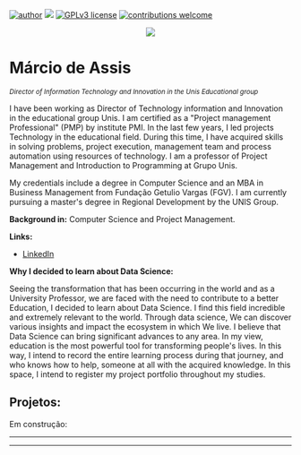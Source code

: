 [![author](https://img.shields.io/badge/author-carlosfab-red.svg)](https://www.linkedin.com/in/carlosfab) [![](https://img.shields.io/badge/python-3.7+-blue.svg)](https://www.python.org/downloads/release/python-365/) [![GPLv3 license](https://img.shields.io/badge/License-GPLv3-blue.svg)](http://perso.crans.org/besson/LICENSE.html) [![contributions welcome](https://img.shields.io/badge/contributions-welcome-brightgreen.svg?style=flat)](https://github.com/carlosfab/data_science/issues)

<p align="center">
  <img src="banner.png" >
</p>

# Márcio de Assis
<sub>*Director of Information Technology and Innovation in the Unis Educational group*</sub>

I have been working as Director of Technology information and Innovation in the educational group Unis. I am certified as a  "Project management Professional" (PMP) by institute PMI. In the last few years, I led projects Technology in the educational field. During this time, I have acquired skills in solving problems, project execution, management team and process automation using resources of technology. I am a professor of Project Management and Introduction to Programming at Grupo Unis.

My credentials include a degree in Computer Science and an MBA in Business Management from Fundação Getulio Vargas (FGV). I am currently pursuing a master's degree in Regional Development by the UNIS Group.

**Background in:** Computer Science and Project Management.

**Links:**
* [LinkedIn](https://www.linkedin.com/in/geraldo-m%C3%A1rcio-de-assis-silva-0071a813b/)

**Why I decided to learn about Data Science:**

Seeing the transformation that has been occurring in the world and as a University Professor, we are faced with the need to contribute to a better Education, I decided to learn about Data Science. I find this field incredible and extremely relevant to the world. Through data science, We can discover various insights and impact the ecosystem in which We live. I believe that Data Science can bring significant advances to any area. In my view, education is the most powerful tool for transforming people's lives. In this way, I intend to record the entire learning process during that journey, and who knows how to help, someone at all with the acquired knowledge. In this space, I intend to register my project portfolio throughout my studies.

## Projetos:
Em construção:

* **

---





